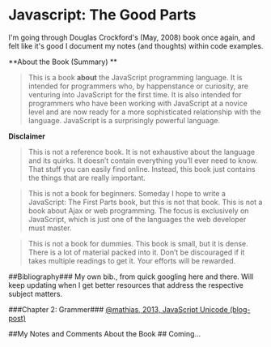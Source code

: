 Javascript: The Good Parts
============

I'm going through Douglas Crockford's (May, 2008) book once again, and felt like it's good I document my notes (and thoughts) within code examples.

**About the Book (Summary) **
> This is a book **about** the JavaScript programming language. It is intended for programmers who, by happenstance or curiosity, are venturing into JavaScript for the first time. It is also intended for programmers who have been working with JavaScript at a novice level and are now ready for a more sophisticated relationship with the language. JavaScript is a surprisingly powerful language.


**Disclaimer**
> This is not a reference book. It is not exhaustive about the language and its quirks. It doesn’t contain everything you’ll ever need to know. That stuff you can easily find online. Instead, this book just contains the things that are really important.

> This is not a book for beginners. Someday I hope to write a JavaScript: The First Parts book, but this is not that book. This is not a book about Ajax or web programming. The focus is exclusively on JavaScript, which is just one of the languages the web developer must master.

> This is not a book for dummies. This book is small, but it is dense. There is a lot of material packed into it. Don’t be discouraged if it takes multiple readings to get it. Your efforts will be rewarded.


##Bibliography###
My own bib., from quick googling here and there. Will keep updating when I get better resources that address the respective subject matters.

###Chapter 2: Grammer###
[@mathias, 2013, JavaScript Unicode (blog-post)](https://mathiasbynens.be/notes/javascript-unicode)


##My Notes and Comments About the Book ##
Coming...

